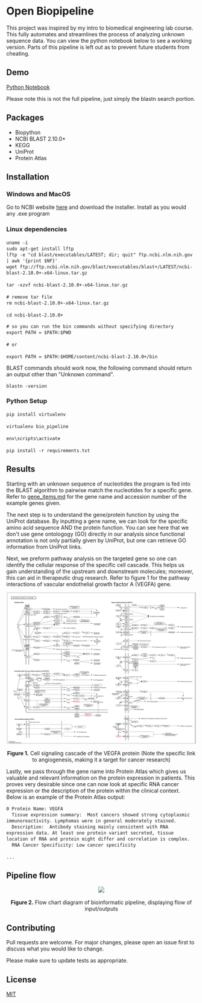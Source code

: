 # Open Biopipeline
This project was inspired by my intro to biomedical engineering lab course. This fully automates and streamlines the process of analyzing unknown sequence data. You can view the python notebook below to see a working version. Parts of this pipeline is left out as to prevent future students from cheating.

## Demo
[Python Notebook](https://colab.research.google.com/drive/1lRdys_SpBH4HugSSRcW8S678T-r7NYXV)

Please note this is not the full pipeline, just simply the blastn search portion.

## Packages
- Biopython
- NCBI BLAST 2.10.0+
- KEGG
- UniProt
- Protein Atlas


## Installation
### Windows and MacOS
Go to NCBI website [here](https://ftp.ncbi.nlm.nih.gov/blast/executables/blast+/LATEST/) and download the installer. Install as you would any .exe program

### Linux dependencies
```
uname -i
sudo apt-get install lftp
lftp -e "cd blast/executables/LATEST; dir; quit" ftp.ncbi.nlm.nih.gov | awk '{print $NF}'
wget ftp://ftp.ncbi.nlm.nih.gov/blast/executables/blast+/LATEST/ncbi-blast-2.10.0+-x64-linux.tar.gz

tar -xzvf ncbi-blast-2.10.0+-x64-linux.tar.gz

# remove tar file
rm ncbi-blast-2.10.0+-x64-linux.tar.gz

cd ncbi-blast-2.10.0+
```
```
# so you can run the bin commands without specifying directory
export PATH = $PATH:$PWD

# or

export PATH = $PATH:$HOME/content/ncbi-blast-2.10.0+/bin
```
BLAST commands should work now, the following command should return an output other than "Unknown command".

```
blastn -version
```

### Python Setup
```
pip install virtualenv

virtualenv bio_pipeline

env\scripts\activate

pip install -r requirements.txt

```


## Results
Starting with an unknown sequence of nucleotides the program is fed into the BLAST algorithm to pairwise match the nucleotides for a specific gene. Refer to [gene_items.md](gene_items.md) for the gene name and accession number of the example genes given.

The next step is to understand the gene/protein function by using the UniProt database. By inputting a gene name, we can look for the specific amino acid sequence AND the protein function. You can see here that we don't use gene ontologogy (GO) directly in our analysis since functional annotation is not only partially given by UniProt, but one can retrieve GO information from UniProt links.

Next, we preform pathway analysis on the targeted gene so one can identify the cellular response of the specific cell cascade. This helps us gain understanding of the upstream and downstream molecules; moreover, this can aid in therapeutic drug research. Refer to figure 1 for the pathway interactions of vascular endothelial growth factor A (VEGFA) gene.

<p align="center">
  <img width="500" height="400" src="pathway_img/VEGFA_pathway.jpg">
</p>
<p align="center"><b>Figure 1.</b> Cell signaling cascade of the VEGFA protein (Note the specific link to angiogenesis, making it a target for cancer research)</p>

Lastly, we pass through the gene name into Protein Atlas which gives us valuable and relevant information on the protein expression in patients. This proves very desirable since one can now look at specific RNA cancer expression or the description of the protein within the clinical context. Below is an example of the Protein Atlas output:
```
0 Protein Name: VEGFA
  Tissue expression summary:  Most cancers showed strong cytoplasmic immunoreactivity. Lymphomas were in general moderately stained.
  Description:  Antibody staining mainly consistent with RNA expression data. At least one protein variant secreted, tissue location of RNA and protein might differ and correlation is complex.  
  RNA Cancer Specificity: Low cancer specificity

...
```

## Pipeline flow
<p align="center">
  <img src="https://i.imgur.com/UWcFXx1.png">
</p>

<p align="center"><b>Figure 2.</b> Flow chart diagram of bioinformatic pipeline, displaying flow of input/outputs</p>

## Contributing
Pull requests are welcome. For major changes, please open an issue first to discuss what you would like to change.

Please make sure to update tests as appropriate.

## License
[MIT](https://choosealicense.com/licenses/mit/)
